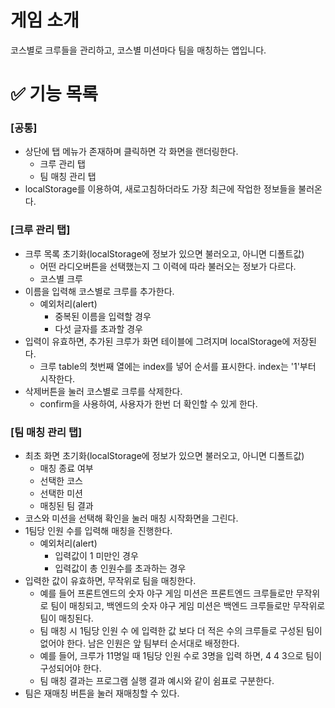 # 게임 소개

코스별로 크루들을 관리하고, 코스별 미션마다 팀을 매칭하는 앱입니다.

# ✅ 기능 목록

### [공통]

- 상단에 탭 메뉴가 존재하며 클릭하면 각 화면을 랜더링한다.
  - 크루 관리 탭
  - 팀 매칭 관리 탭
- localStorage를 이용하여, 새로고침하더라도 가장 최근에 작업한 정보들을 불러온다.

### [크루 관리 탭]

- 크루 목록 초기화(localStorage에 정보가 있으면 불러오고, 아니면 디폴트값)
  - 어떤 라디오버튼을 선택했는지 그 이력에 따라 불러오는 정보가 다르다.
  - 코스별 크루
- 이름을 입력해 코스별로 크루를 추가한다.
  - 예외처리(alert)
    - 중복된 이름을 입력할 경우
    - 다섯 글자를 초과할 경우
- 입력이 유효하면, 추가된 크루가 화면 테이블에 그려지며 localStorage에 저장된다.
  - 크루 table의 첫번째 열에는 index를 넣어 순서를 표시한다. index는 '1'부터 시작한다.
- 삭제버튼을 눌러 코스별로 크루를 삭제한다.
  - confirm을 사용하여, 사용자가 한번 더 확인할 수 있게 한다.

### [팀 매칭 관리 탭]

- 최초 화면 초기화(localStorage에 정보가 있으면 불러오고, 아니면 디폴트값)
  - 매칭 종료 여부
  - 선택한 코스
  - 선택한 미션
  - 매칭된 팀 결과
- 코스와 미션을 선택해 확인을 눌러 매칭 시작화면을 그린다.
- 1팀당 인원 수를 입력해 매칭을 진행한다.
  - 예외처리(alert)
    - 입력값이 1 미만인 경우
    - 입력값이 총 인원수를 초과하는 경우
- 입력한 값이 유효하면, 무작위로 팀을 매칭한다.
  - 예를 들어 프론트엔드의 숫자 야구 게임 미션은 프론트엔드 크루들로만 무작위로 팀이 매칭되고, 백엔드의 숫자 야구 게임 미션은 백엔드 크루들로만 무작위로 팀이 매칭된다.
  - 팀 매칭 시 1팀당 인원 수 에 입력한 값 보다 더 적은 수의 크루들로 구성된 팀이 없어야 한다. 남은 인원은 앞 팀부터 순서대로 배정한다.
  - 예를 들어, 크루가 11명일 때 1팀당 인원 수로 3명을 입력 하면, 4 4 3으로 팀이 구성되어야 한다.
  - 팀 매칭 결과는 프로그램 실행 결과 예시와 같이 쉼표로 구분한다.
- 팀은 재매칭 버튼을 눌러 재매칭할 수 있다.
